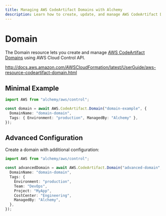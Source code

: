 ```yaml
---
title: Managing AWS CodeArtifact Domains with Alchemy
description: Learn how to create, update, and manage AWS CodeArtifact Domains using Alchemy Cloud Control.
---
```


# Domain

The Domain resource lets you create and manage [AWS CodeArtifact Domains](https://docs.aws.amazon.com/codeartifact/latest/userguide/) using AWS Cloud Control API.

http://docs.aws.amazon.com/AWSCloudFormation/latest/UserGuide/aws-resource-codeartifact-domain.html

## Minimal Example

```ts
import AWS from "alchemy/aws/control";

const domain = await AWS.CodeArtifact.Domain("domain-example", {
  DomainName: "domain-domain",
  Tags: { Environment: "production", ManagedBy: "Alchemy" },
});
```

## Advanced Configuration

Create a domain with additional configuration:

```ts
import AWS from "alchemy/aws/control";

const advancedDomain = await AWS.CodeArtifact.Domain("advanced-domain", {
  DomainName: "domain-domain",
  Tags: {
    Environment: "production",
    Team: "DevOps",
    Project: "MyApp",
    CostCenter: "Engineering",
    ManagedBy: "Alchemy",
  },
});
```


